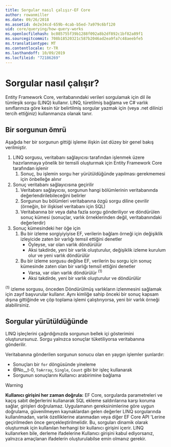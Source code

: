 ```yaml
---
title: Sorgular nasıl çalışır-EF Core
author: rowanmiller
ms.date: 09/26/2018
ms.assetid: de2e34cd-659b-4cab-b5ed-7a979c6bf120
uid: core/querying/how-query-works
ms.openlocfilehash: bc085755f39b1288f092a8b2df892c1bf82a89f1
ms.sourcegitcommit: 708b18520321c587b2046ad2ea9fa7c48aeebfe5
ms.translationtype: MT
ms.contentlocale: tr-TR
ms.lasthandoff: 10/09/2019
ms.locfileid: "72186269"
---
```

# <a name="how-queries-work"></a>Sorgular nasıl çalışır?

Entity Framework Core, veritabanındaki verileri sorgulamak için dil ile tümleşik sorgu (LINQ) kullanır. LINQ, türetilmiş bağlama ve C# varlık sınıflarınıza göre kesin tür belirtilmiş sorgular yazmak için (veya .net dilinizi tercih ettiğiniz) kullanmanıza olanak tanır.

## <a name="the-life-of-a-query"></a>Bir sorgunun ömrü

Aşağıda her bir sorgunun gittiği işleme ilişkin üst düzey bir genel bakış verilmiştir.

1. LINQ sorgusu, veritabanı sağlayıcısı tarafından işlenmek üzere hazırlanmaya yönelik bir temsili oluşturmak için Entity Framework Core tarafından işlenir
   1. Sonuç, bu işlemin sorgu her yürütüldüğünde yapılması gerekmemesi için önbelleğe alınır
2. Sonuç veritabanı sağlayıcısına geçirilir
   1. Veritabanı sağlayıcısı, sorgunun hangi bölümlerinin veritabanında değerlendirilebileceğini belirler
   2. Sorgunun bu bölümleri veritabanına özgü sorgu diline çevrilir (örneğin, bir ilişkisel veritabanı için SQL)
   3. Veritabanına bir veya daha fazla sorgu gönderiliyor ve döndürülen sonuç kümesi (sonuçlar, varlık örneklerinden değil, veritabanındaki değerlerdir)
3. Sonuç kümesindeki her öğe için
   1. Bu bir izleme sorgiyiyiyise EF, verilerin bağlam örneği için değişiklik izleyicide zaten bir varlığı temsil ettiğini denetler
      * Öyleyse, var olan varlık döndürülür
      * Aksi takdirde, yeni bir varlık oluşturulur, değişiklik izleme kurulum olur ve yeni varlık döndürülür
   2. Bu bir izleme sorgusu değilse EF, verilerin bu sorgu için sonuç kümesinde zaten olan bir varlığı temsil ettiğini denetler
      * Varsa, var olan varlık döndürülür <sup>(1)</sup>
      * Aksi takdirde, yeni bir varlık oluşturulur ve döndürülür

<sup>(1)</sup> izleme sorgusu, önceden Döndürülmüş varlıkların izlenmesini sağlamak için zayıf başvurular kullanır. Aynı kimliğe sahip önceki bir sonuç kapsam dışına gittiğinde ve çöp toplama işlemi çalıştırıyorsa, yeni bir varlık örneği alabilirsiniz.

## <a name="when-queries-are-executed"></a>Sorgular yürütüldüğünde

LINQ işleçlerini çağırdığınızda sorgunun bellek içi gösterimini oluşturursunuz. Sorgu yalnızca sonuçlar tüketiliyorsa veritabanına gönderilir.

Veritabanına gönderilen sorgunun sonucu olan en yaygın işlemler şunlardır:
* Sonuçları bir `for` döngüsünde yineleme
* @No__t-0, `ToArray`, `Single`, `Count` gibi bir işleç kullanarak
* Sorgunun sonuçlarını Kullanıcı arabirimine bağlama

> [!WARNING]  
> **Kullanıcı girişini her zaman doğrula:** EF Core, sorgularda parametreleri ve kaçış sabit değerlerini kullanarak SQL ekleme saldırılarına karşı koruma sağlar, girişleri doğrulamaz. Uygulamanın gereksinimlerine göre uygun doğrulama, güvenilmeyen kaynaklardan gelen değerler LINQ sorgularında kullanılmadan, varlık özelliklerine atanmadan veya diğer EF Core API 'Lerine geçirilmeden önce gerçekleştirilmelidir. Bu, sorguları dinamik olarak oluşturmak için kullanılan herhangi bir kullanıcı girişini içerir. LINQ kullanırken bile, derleme ifadelerine Kullanıcı girişini kabul ediyorsanız, yalnızca amaçlanan ifadelerin oluşturulabilse emin olmanız gerekir.

